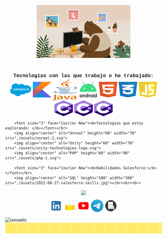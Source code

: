 <p align="center">
  <img src="./assets/salesforce.gif" width="60%">
  <br>
 </p>
<div style="display: inline_block"><br>
	<p align="center">
    	<font size="3" face="Courier New"><b>Tecnologías con las que trabajo o he trabajado: </b></font><br> 
  		<img align="center" alt="Salesforce" height="60" width="70" src="./assets/7-2-salesforce.svg">
		<img align="center" alt="Kotlin" height="50" width="60" src="./assets/kotlin-1.svg">
  		<img align="center" alt="Java" height="70" width="80" src="./assets/java-4.svg">
  		<img align="center" alt="Android" height="50" width="60" src="./assets/android-logomark.svg">
  		<img align="center" alt="HTML" height="50" width="60" src="./assets/html-1.svg">
  		<img align="center" alt="CSS" height="50" width="60" src="./assets/css-3.svg">
  		<img align="center" alt="JavaScript" height="50" width="60" src="./assets/javascript-1.svg">
  		<img align="center" alt="C#" height="50" width="60" src="./assets/c--4.svg">
  		<img align="center" alt="C#" height="50" width="60" src="./assets/c--4.svg">
  		<img align="center" alt="C#" height="50" width="60" src="./assets/c--4.svg">
		
		
        <font size="3" face="Courier New"><b>Tecnologías que estoy explorando: </b></font></br>
  		<img align="center" alt="Unreal" height="60" width="70" src="./assets/unreal-1.svg">
  		<img align="center" alt="Unity" height="60" width="70" src="./assets/unity-technologies-logo.svg">
  		<img align="center" alt="PHP" height="60" width="90" src="./assets/php-1.svg">
		
		<font size="3" face="Courier New"><b>Habilidades Salesforce:</b></font></br>
		<img align="center" alt="SQL" height="180" width="300" src="./assets/2021-08-27-salesforce-skills.jpg"></br><br><br>
</p>
</div>

 <p align="center">
<a href="https://github.com/ismaelic">
<img align="center" src="https://github-readme-stats.vercel.app/api/top-langs/?username=ismaelic&hide_border=true&langs_count=10&layout=compact&custom_title=Languages%20%Most%20%Used" width="450" />
</a>
</p>

 <p align="center">
  <a href="https://www.linkedin.com/in/ismael-chargui-0506b4161" target="_blank"><img src="./assets/2-linkedin-gif.gif" width="40"></a>
  <a href="mailto:ismachat@outlook.com" target="_blank"><img src="./assets/3-email-gif.gif" width="40"></a>
  <a href="https://www.youtube.com/channel/UCOWtrj2sjK_37nOg11nTaYQ" target="_blank"> <img src="./assets/4-youtube-gif.gif" width="40"></a>
  <a href="https://t.me/marianavns" target="_blank"> <img src="./assets/5-telegram-gif.gif" width="40"></a> 
  <a href="https://rxresu.me/r/76o1xn" target="_blank"><img src="./assets/6-resume-png.png" width="40"></a>
</p>



<img src="https://komarev.com/ghpvc/?username=marianavns" alt="ismaelic" />

<img src="./assets/15-footer.png">



